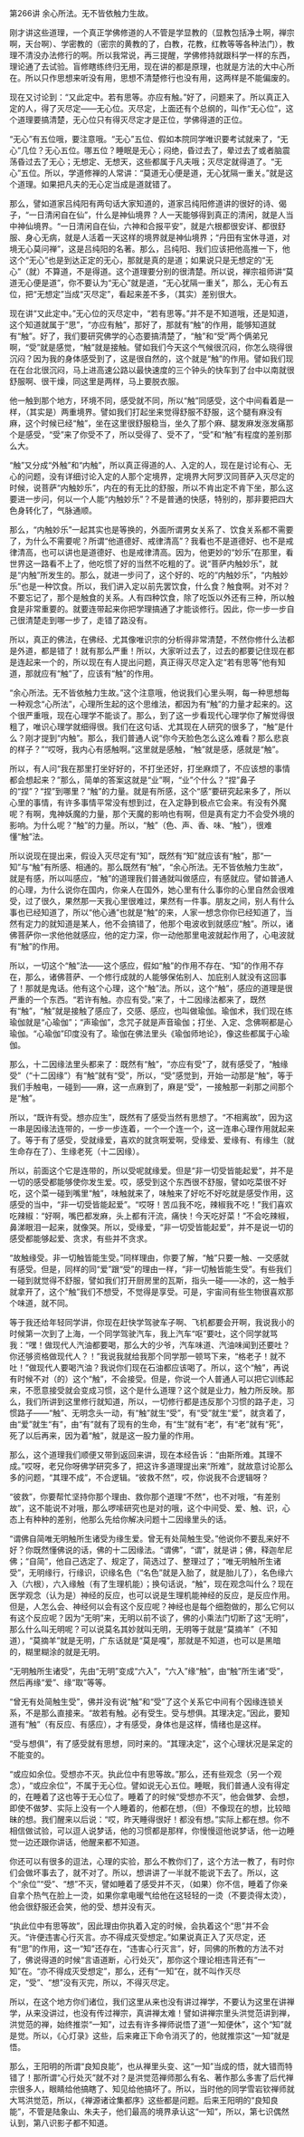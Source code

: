 第266讲 余心所法。无不皆依触力生故。

刚才讲这些道理，一个真正学佛修道的人不管是学显教的（显教包括净土啊，禅宗啊，天台啊）、学密教的（密宗的黄教的了，白教，花教，红教等等各种法门），教理不清没办法修行的啊。所以我常说，再三提醒，学佛修持就跟科学一样的东西，理论通了去试验。盲修瞎练终归无用，现在讲的都是原理，也就是方法的大中心所在。所以只作思想来听没有用，思想不清楚修行也没有用，这两样是不能偏废的。

现在又讨论到：“又此定中。若有思等。亦应有触。”好了，问题来了。所以真正入定的人，得了灭尽定——无心位。灭尽定，上面还有个总纲的，叫作“无心位”，这个道理要搞清楚，无心位只有得灭尽定才是正位，学佛得道的正位。

“无心”有五位哦，要注意哦。“无心”五位、假如本院同学唯识要考试就来了，“无心”几位？无心五位。哪五位？睡眠是无心；闷绝，昏过去了，晕过去了或者脑震荡昏过去了无心；无想定、无想天，这些都属于凡夫哦；灭尽定就得道了。“无心”五位。所以，学道修禅的人常讲：“莫道无心便是道，无心犹隔一重关。”就是这个道理。如果把凡夫的无心定当成是道就错了。

那么，譬如道家吕纯阳有两句话大家知道的，道家吕纯阳修道讲的很好的诗、偈子，“一日清闲自在仙”，什么是神仙境界？人一天能够得到真正的清闲，就是人当中神仙境界。“一日清闲自在仙，六神和合报平安”，就是六根都很安详、都很舒服、身心无病，就是人活着一天这样的境界就是神仙境界；“丹田有宝休寻道，对境无心莫问禅”，这是吕纯阳的名著。那么，吕纯阳、我们应该把他高推一下，他这个“无心”也是到达正定的无心，那就是真的是道；如果说只是无想定的“无心”（就）不算道，不是得道。这个道理要分别的很清楚。所以说，禅宗祖师讲“莫道无心便是道”，你不要认为“无心”就是道，“无心犹隔一重关”，那么，无心有五位，把“无想定”当成“灭尽定”，看起来差不多，（其实）差别很大。

现在讲“又此定中。”无心位的灭尽定中，“若有思等。”并不是不知道哦，还是知道，这个知道就属于“思”，“亦应有触”，那好了，那就有“触”的作用，能够知道就有“触”。好了，我们要研究佛学的心态要搞清楚了，“触”和“受”两个俩弟兄啊，“受”就是感觉，“触”就是接触。譬如我们今天这个气候很沉闷，你怎么晓得很沉闷？因为我的身体感受到了，这是很自然的，这个就是“触”的作用。譬如我们现在在台北很沉闷，马上进高速公路以最快速度的三个钟头的快车到了台中以南就很舒服啊、很干燥，同这里是两样，马上要脱衣服。

他一触到那个地方，环境不同，感受就不同，所以“触”同感受，这个中间看着是一样，（其实是）两重境界。譬如我们打起坐来觉得舒服不舒服，这个腿有麻没有麻，这个时候已经“触”，坐在这里很舒服稳当，坐久了那个麻、腿发麻发涨发痛那个是感受，“受”来了你受不了，所以受得了、受不了，“受”和“触”有程度的差别那么大。

“触”又分成“外触”和“内触”，所以真正得道的人、入定的人，现在是讨论有心、无心的问题，没有详细讨论入定的人那个定境界，定境界大阿罗汉同菩萨入灭尽定的时候，说菩萨“内触妙乐”，内在的有无比的舒服，所以不肯出定不肯下坐，那么这要进一步问，何以一个人能“内触妙乐”？不是普通的快感，特别的，那非要把四大色身转化了，气脉通顺。

那么，“内触妙乐”一起其实也是等换的，外面所谓男女关系了、饮食关系都不需要了，为什么不需要呢？所谓“他道德好、戒律清高”？我看也不是道德好、也不是戒律清高，也可以讲也是道德好、也是戒律清高。因为，他更妙的“妙乐”在那里，看世界这一路看不上了，他吃惯了好的当然不吃粗的了。说“菩萨内触妙乐”，就是“内触”所发生的。那么，就进一步问了，这个好的、吃的“内触妙乐”，“内触妙乐”也是一种饮食。所以，我们讲入定以前先罢饮食，什么食？触食啊。对不对？不要忘记了，那个是触食的关系。人有四种饮食，除了吃饭以外还有三种，所以触食是非常重要的。就要连带起来你把学理搞通了才能谈修行。因此，你一步一步自己很清楚走到哪一步了，走错了路没有。

所以，真正的佛法，在佛经、尤其像唯识宗的分析得非常清楚，不然你修什么法都是外道，都是错了！就有那么严重！所以，大家听过去了，过去的都要记住现在都是连起来一个的，所以现在有人提出问题，真正得灭尽定入定“若有思等”他有知道，那就应有“触”了，应该有“触”的作用。

“余心所法。无不皆依触力生故。”这个注意哦，他说我们心里头啊，每一种思想每一种观念“心所法”，心理所生起的这个思维法，都因为有“触”的力量才起来的。这个很严重哦，现在心理学不能谈了。那么，到了这一步看现代心理学你了解觉得很粗了，唯识心理学就细得很。我们在这句话、尤其现在人研究的很多了，“触”是什么？刚才提到“内触”。那么，我们普通人说“你今天脸色怎么这么难看？那么悲哀的样子？”“哎呀，我内心有感触啊。”这里就是感触，“触”就是感，感就是“触”。

所以，有人问“我在那里打坐好好的，不打坐还好，打坐麻烦了，不应该想的事情都会想起来？”那么，简单的答案这就是“业”啊，“业”个什么？“捏”鼻子的“捏”？“捏”到哪里？“触”的力量。就是有所感，这个“感”要研究起来多了，所以心里的事情，有许多事情平常没有想到过，在入定静到极点它会来。有没有外魔呢？有啊，鬼神妖魔的力量，那个天魔的影响也有啊，但是真有定力不会受外境的影响。为什么呢？“触”的力量。所以，“触”（色、声、香、味、“触”），很难懂“触”法。

所以说现在提出来，假设入灭尽定有“知”，既然有“知”就应该有“触”，那“一知”与“触”有所感、相通的。那么既然有“触”，“余心所法。无不皆依触力生故”，就是有感，所以叫感应，“触”的道理我们普通就叫做感应，有感就应。譬如普通人的心理，为什么说你在国内，你亲人在国外，她心里有什么事你的心里自然会很难受，过了很久，果然那一天我心里很难过，果然有一件事。朋友之间，别人有什么事也已经知道了，所以“他心通”也就是“触”的来，人家一想念你你已经知道了，当然有定力的就知道是某人，他不会搞错了，他那个电波收到就感应“触”。所以，诸佛菩萨你一求他他就感应，他的定力深，你一动他那里电波就起作用了，心电波就有“触”的作用。

所以，一切这个“触”法——这个感应，假如“触”的作用不存在、“知”的作用不存在，那么，诸佛菩萨、一个修行成就的人能够保佑别人、加庇别人就没有这回事了！那就是鬼话。他有这个心理，这个“触”法。所以，这个“触”，感应的道理是很严重的一个东西。“若许有触。亦应有受。”来了，十二因缘法都来了，既然有“触”，“触”就是接触了感应了，交感、感应，也叫做瑜伽。瑜伽术，我们现在练瑜伽就是“心瑜伽”；“声瑜伽”，念咒子就是声音瑜伽；打坐、入定、念佛啊都是心瑜伽。“心瑜伽”印度没有了。瑜伽在佛法里头《瑜伽师地论》，像这些都属于心瑜伽。

那么，十二因缘法里头都来了：既然有“触”，“亦应有受”了，就有感受了，“触缘受”（“十二因缘”）有“触”就有“受”，所以，“受”感觉到，开始一动那是“触”，等于我们手触电，一碰到——麻，这一点麻到了，麻是“受”，一接触那一刹那之间那个是“触”。

所以，“既许有受。想亦应生”，既然有了感受当然有思想了。“不相离故”，因为这一串是因缘法连带的，一步一步连着，一个一个连一个，这一连串心理作用就起来了。等于有了感受，受就缘爱，喜欢的就贪啊爱啊，受缘爱、爱缘有、有缘生（就生命存在了）、生缘老死（十二因缘）。

所以，前面这个它是连带的，所以受呢就缘爱。但是“非一切受皆能起爱”，并不是一切的感受都能够使你发生爱。哎，感受到这个东西很不舒服，譬如吃菜很不好吃，这个菜一碰到嘴里“触”，味触就来了，味触来了好吃不好吃就是感受作用，这感受的当中，“非一切受皆能起爱”。“哎呀！苦瓜我不吃，辣椒我不吃！”我们喜欢吃辣椒：“好啊，嘴巴都发麻，头上都有汗流，痛快！今天吃好菜！”不会吃辣椒，鼻涕眼泪一起来，就像哭。所以，受缘爱，“非一切受皆能起爱”，并不是说一切的感受都能够起爱、贪求，有些并不贪求。

“故触缘受。非一切触皆能生受。”同样理由，你要了解，“触”只要一触、一交感就有感受。但是，同样的同“爱”跟“受”的理由一样，“非一切触皆能生受”。有些我们一碰到就觉得不舒服，譬如我们打开厨房里的瓦斯，指头一碰——冰的，这一触手就拿开了，这个“触”我们不想受，不觉得是享受。可是，宇宙间有些生物很喜欢那个味道，就不同。

等于我还给年轻同学讲，你现在赶快学驾驶车子啊、飞机都要会开啊，我说我小的时候第一次到了上海，一个同学驾驶汽车，我上汽车“呕”要吐，这个同学就骂我：“嘿！做现代人汽油都要喝，那么大的少爷，汽车味道、汽油味闻到还要吐？你还够资格做现代人？！”我说我就给我那个同学那一顿骂下来，“格老子！就不吐！”做现代人要喝汽油？我说你们现在石油都应该喝了。所以，这个“触”，再说有时候不对（的）这个“触”，不会接受。但是，你说一个人普通人可以把它训练起来，不愿意接受就会变成习惯，这个是什么道理？这个就是业力，触力所反映。那么，我们所讲到这里修行就知道，所以，一切修行都是违反那个习惯的路子走，习惯路子——“触”、无明念头一动，有“触”就生“受”，有“受”就生“爱”，就贪着了，由“爱”就生“有”，由“有”就有了现有的生命，有“生”就有“老”，有“老”就有“死”，死了以后再来，因为着“触”，就是这一股力量的作用。

那么，这个道理我们顺便又带到返回来讲，现在本经告诉：“由斯所难。其理不成。”哎呀，老兄你呀佛学研究多了，把这许多道理提出来“所难”，就故意讨论那么多的问题，“其理不成”，不合逻辑。“彼救不然”，哎，你说我不合逻辑呀？

“彼救”，你要帮忙坚持你那个理由、救你那个道理“不然”，也不对哦，“有差别故”，这不能说不对哦，那么啰嗦研究也是对的哦，这个中间受、爱、触、识，心态上有种种的差别，他那么先给你解决问题十二因缘里头的话。

“谓佛自简唯无明触所生诸受为缘生爱。曾无有处简触生受。”他说你不要乱来好不好？你既然懂佛说的话，佛的十二因缘法。“谓佛”，“谓”，就是讲；佛，释迦牟尼佛；“自简”，他自己选定了、规定了，简选过了、整理过了；“唯无明触所生诸受”，无明缘行，行缘识，识缘名色（“名色”就是入胎了，就是胎儿了），名色缘六入（六根），六入缘触（有了生理机能）；换句话说，“触”，现在观念叫什么？现在医学观念（认为是）神经的反应，也可以说是生理机能神经的反应，是反应作用。但是，人怎么会、神经何以会有这个反应呢？神经也是每个细胞做的，那么它何以有这个反应呢？因为“无明”来，无明以前不谈了，佛的小乘法门切断了这“无明”，那么什么叫无明呢？可以说莫名其妙就叫无明，无明等于就是“莫摘羊”（不知道），“莫摘羊”就是无明，广东话就是“莫是嘎”，那就是不知道，也可以是黑暗的，糊里糊涂的就是无明。

“无明触所生诸受”，先由“无明”变成“六入”，“六入”缘“触”，由“触”所生诸“受”，然后再缘“爱”、缘“取”等等。

“曾无有处简触生受”，佛并没有说“触”和“受”了这个关系它中间有个因缘连锁关系，不是那么直接来。“故若有触。必有受生。受与想俱。其理决定。”因此，要知道有“触”（有反应、有感应），才有感受，身体也是这样，情绪也是这样。

“受与想俱”，有了感受就有思想，同时来的。“其理决定”，这个心理状况是呆定的不能变的。

“或应如余位。受想亦不灭。执此位中有思等故。”那么，还有些观念（另一个观念），“或应余位”，不属于无心位。譬如说无心五位。睡眠，我们普通人没有得定的，在睡着了这也等于无心位了。睡着了的时候“受想亦不灭”，他会做梦、会想，即使不做梦、实际上没有一个人睡着的，他都在想，（但）不像现在的想，比较暗昧的想。我们醒来以后说：“哎，昨天睡得很好！都没有想。”实际上都在想。你不相信做试验，可以逗人说梦话，他的习惯都是那样，你慢慢逗他说梦话，他一边睡觉一边还跟你讲话，他醒来都不知道。

你还可以有很多的逗法，心理的实验，那么不教你们了，这个方法一教了，有时你们会做坏事去了，就不对了。所以，想讲讲了一半就不能说下去了。所以，这个“余位”“受”、“想”不灭，譬如睡着了感受并不灭，（如果）你不信，睡着了你亲自拿个热气在脸上一烫，如果你拿电暖气给他在这轻轻的一烫（不要烫得太烫），他会很舒服还会笑，他的受、想并没有灭。

“执此位中有思等故”，因此理由你执着入定的时候，会执着这个“思”并不会灭。“许便违害心行灭言。亦不得成灭受想定。”如果说真正入了灭尽定，还有“思”的作用，这一“知”还存在，“违害心行灭言”，好，同佛的所教的方法不对了，佛说得道的时候“言语道断，心行处灭”，那你这个理论相违背还有“一知”在。“亦不得成灭受想定”，那么，还有“一知”在，就不叫作灭尽定，“受”、“想”没有灭完，所以，不得灭尽定。

所以，在这个地方你们诸位，我们这里从来也没有讲过禅学，不要认为这里在讲禅学，从来没讲过，也没有传过禅宗，真讲禅太难！譬如讲禅宗里头洪觉范讲到禅，洪觉范的禅，始终推崇“一知”，过去有许多禅师说悟了道“一知便休”，这个“知”就是觉。所以，《心灯录》这些，后来雍正下命令消灭了的，他就推崇这“一知”就是悟。

那么，王阳明的所谓“良知良能”，也从禅里头变、这“一知”当成的悟，就大错而特错了！那所谓“心行处灭”就不对？是洪觉范禅师那么有名、著作那么多害了后代禅宗很多人，眼睛给他搞瞎了、知见给他搞坏了。所以，当时他的同学雪岩钦禅师就大骂洪觉范，所以，《禅源诸诠集都序》这些都是问题。后来王阳明的“良知良能”，不管是陆象山、朱夫子，他们最高的境界承认这“一知”，所以，第七识偶然认到，第八识影子都不知道。


